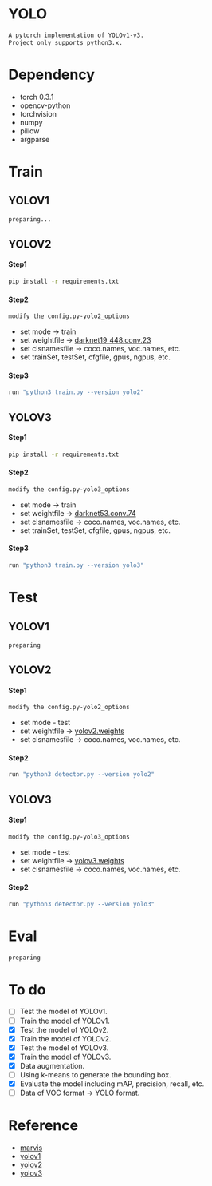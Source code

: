 # YOLO
```sh
A pytorch implementation of YOLOv1-v3.  
Project only supports python3.x.
```

# Dependency
- torch 0.3.1
- opencv-python
- torchvision
- numpy
- pillow
- argparse

# Train
## YOLOV1
```sh
preparing...
```
## YOLOV2
#### Step1
```sh
pip install -r requirements.txt
```
#### Step2
```sh
modify the config.py-yolo2_options
```
- set mode -> train
- set weightfile -> [darknet19_448.conv.23](https://pjreddie.com/media/files/darknet19_448.conv.23)
- set clsnamesfile -> coco.names, voc.names, etc.
- set trainSet, testSet, cfgfile, gpus, ngpus, etc.
#### Step3
```sh
run "python3 train.py --version yolo2"
```
## YOLOV3
#### Step1
```sh
pip install -r requirements.txt
```
#### Step2
```sh
modify the config.py-yolo3_options
```
- set mode -> train
- set weightfile -> [darknet53.conv.74](https://pjreddie.com/media/files/darknet53.conv.74)
- set clsnamesfile -> coco.names, voc.names, etc.
- set trainSet, testSet, cfgfile, gpus, ngpus, etc.
#### Step3
```sh
run "python3 train.py --version yolo3"
```

# Test
## YOLOV1
```sh
preparing
```
## YOLOV2
#### Step1
```sh
modify the config.py-yolo2_options
```
- set mode - test
- set weightfile -> [yolov2.weights](https://pjreddie.com/media/files/yolov2.weights)
- set clsnamesfile -> coco.names, voc.names, etc.
#### Step2
```sh
run "python3 detector.py --version yolo2"
```
## YOLOV3
#### Step1
```sh
modify the config.py-yolo3_options
```
- set mode - test
- set weightfile -> [yolov3.weights](https://pjreddie.com/media/files/yolov3.weights)
- set clsnamesfile -> coco.names, voc.names, etc.
#### Step2
```sh
run "python3 detector.py --version yolo3"
```

# Eval
```sh
preparing
```

# To do
- [ ] Test the model of YOLOv1.
- [ ] Train the model of YOLOv1.
- [x] Test the model of YOLOv2.
- [x] Train the model of YOLOv2.
- [x] Test the model of YOLOv3.
- [x] Train the model of YOLOv3.
- [x] Data augmentation.
- [ ] Using k-means to generate the bounding box.
- [x] Evaluate the model including mAP, precision, recall, etc.
- [ ] Data of VOC format -> YOLO format.

# Reference
- [marvis](https://github.com/marvis/pytorch-yolo2)
- [yolov1](https://arxiv.org/abs/1506.02640)
- [yolov2](https://arxiv.org/abs/1612.08242)
- [yolov3](https://pjreddie.com/media/files/papers/YOLOv3.pdf)
